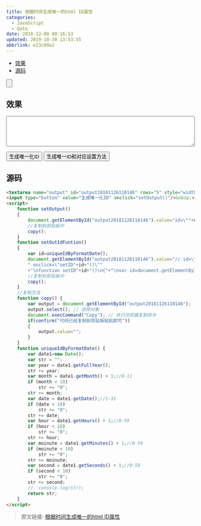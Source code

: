 ```yaml
---
title: 根据时间生成唯一的html ID属性
categories: 
  - JavaScript
  - Date
date: 2018-12-08 00:16:53
updated: 2019-10-30 13:53:55
abbrlink: e23c09a2
---
```

- [效果](/blog/html/e23c09a2/#效果)
- [源码](/blog/html/e23c09a2/#源码)

<!--more-->
<script src="https://cdn.bootcss.com/jquery/3.4.0/jquery.slim.min.js"></script>
<script>$(document).ready(function () {$(".post-body > ul:nth-child(1)").hide();});</script>

<!--end-->
<input type="button" onclick="open_closeTOC()" id="showcloseButton">
<script>
    function open_closeTOC() {var id = document.querySelector(".post-body > ul"); if (id.style.display == "block") {id.style.display = "none";document.getElementById("showcloseButton").value= "展开目录";}else if (id.style.display == "none") {id.style.display = "block";document.getElementById("showcloseButton").value="折叠目录";}}(function () {document.querySelector(".post-body > ul").style.display = "none";document.getElementById("showcloseButton").value="展开目录";})();
</script>

## 效果 ##
<textarea name="output" id="output20181126110146" rows="5" style="width:100%"></textarea>
<input type="button" value="生成唯一化ID" onclick="setOutput()"/>&nbsp;<input type="button" value="生成唯一ID和对应设置方法" onclick="setOutIdFuntion()">
<script>
    function setOutput()
    {
        document.getElementById("output20181126110146").value="id=\""+uniqueIdByFormatDate()+"\"";
        //复制到剪贴板中
        copy();
    }
    function setOutIdFuntion()
    {
        var id=uniqueIdByFormatDate();
        document.getElementById("output20181126110146").value="// id=\""+id+"\""+
        " onclick=\"setID"+id+"()\""
        +"\nfunction setID"+id+"()\n{"+"\nvar id=document.getElementById(\""+id+"\");"+"\n}";
        //复制到剪贴板中
        copy();
    }
    //复制方法
	function copy() {
		var output = document.getElementById("output20181126110146");
		output.select(); // 选择对象
		document.execCommand("Copy"); // 执行浏览器复制命令
		if(confirm("代码已经复制到剪贴板粘贴即可"))
		{
			output.value="";
		}
	}
    function uniqueIdByFormatDate() {
        var date1=new Date();
        var str = "";
        var year = date1.getFullYear();
        str += year;
        var month = date1.getMonth() + 1;//0-11
        if (month < 10)
            str += "0";
        str += month;
        var date = date1.getDate();//1-31
        if (date < 10)
            str += "0";
        str += date;
        var hour = date1.getHours() + 1;//0-59
        if (hour < 10)
            str += "0";
        str += hour;
        var moinute = date1.getMinutes() + 1;//0-59
        if (moinute < 10)
            str += "0";
        str += moinute;
        var second = date1.getSeconds() + 1;//0-59
        if (second < 10)
            str += "0";
        str += second;
        //	console.log(str);
        return str;
    }
</script>

## 源码 ##
<!--more-->
```html
<textarea name="output" id="output20181126110146" rows="5" style="width:100%"></textarea>
<input type="button" value="生成唯一化ID" onclick="setOutput()"/>&nbsp;<input type="button" value="生成唯一ID和对应设置方法" onclick="setOutIdFuntion()">
<script>
    function setOutput()
    {
        document.getElementById("output20181126110146").value="id=\""+uniqueIdByFormatDate()+"\"";
        //复制到剪贴板中
        copy();
    }
    function setOutIdFuntion()
    {
        var id=uniqueIdByFormatDate();
        document.getElementById("output20181126110146").value="// id=\""+id+"\""+
        " onclick=\"setID"+id+"()\""
        +"\nfunction setID"+id+"()\n{"+"\nvar id=document.getElementById(\""+id+"\");"+"\n}";
        //复制到剪贴板中
        copy();
    }
    //复制方法
	function copy() {
		var output = document.getElementById("output20181126110146");
		output.select(); // 选择对象
		document.execCommand("Copy"); // 执行浏览器复制命令
		if(confirm("代码已经复制到剪贴板粘贴即可"))
		{
			output.value="";
		}
	}
    function uniqueIdByFormatDate() {
        var date1=new Date();
        var str = "";
        var year = date1.getFullYear();
        str += year;
        var month = date1.getMonth() + 1;//0-11
        if (month < 10)
            str += "0";
        str += month;
        var date = date1.getDate();//1-31
        if (date < 10)
            str += "0";
        str += date;
        var hour = date1.getHours() + 1;//0-59
        if (hour < 10)
            str += "0";
        str += hour;
        var moinute = date1.getMinutes() + 1;//0-59
        if (moinute < 10)
            str += "0";
        str += moinute;
        var second = date1.getSeconds() + 1;//0-59
        if (second < 10)
            str += "0";
        str += second;
        //	console.log(str);
        return str;
    }
</script>
```


>原文链接: [根据时间生成唯一的html ID属性](https://lanlan2017.github.io/blog/e23c09a2/)
